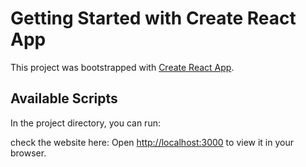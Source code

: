 # Getting Started with Create React App

This project was bootstrapped with [Create React App](https://github.com/facebook/create-react-app).

## Available Scripts

In the project directory, you can run:

check the website here:
Open [http://localhost:3000](http://localhost:3000) to view it in your browser.


